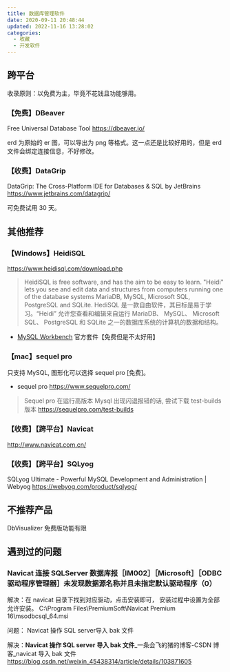 ```yaml
---
title: 数据库管理软件
date: 2020-09-11 20:48:44
updated: 2022-11-16 13:28:02
categories:
  - 收藏
  - 开发软件
---
```


## 跨平台

收录原则：以免费为主，毕竟不花钱且功能够用。

### 【免费】DBeaver

Free Universal Database Tool <https://dbeaver.io/>

erd 为原始的 er 图，可以导出为 png 等格式。这一点还是比较好用的，但是 erd 文件会绑定连接信息，不好修改。

### 【收费】DataGrip

DataGrip: The Cross-Platform IDE for Databases & SQL by JetBrains
<https://www.jetbrains.com/datagrip/>

可免费试用 30 天。

## 其他推荐

### 【Windows】HeidiSQL

<https://www.heidisql.com/download.php>

> HeidiSQL is free software, and has the aim to be easy to learn. "Heidi" lets you see and edit data and structures from computers running one of the database systems MariaDB, MySQL, Microsoft SQL, PostgreSQL and SQLite.
> HediSQL 是一款自由软件，其目标是易于学习。“Heidi” 允许您查看和编辑来自运行 MariaDB、 MySQL、 Microsoft SQL、 PostgreSQL 和 SQLite 之一的数据库系统的计算机的数据和结构。

* [MySQL Workbench](https://dev.mysql.com/downloads/workbench/) 官方套件【免费但是不太好用】

### 【mac】sequel pro

只支持 MySQL, 图形化可以选择 sequel pro [免费]。

* sequel pro
<https://www.sequelpro.com/>

> Sequel pro 在运行高版本 Mysql 出现闪退报错的话, 尝试下载 test-builds 版本 <https://sequelpro.com/test-builds>

### 【收费】【跨平台】Navicat

<http://www.navicat.com.cn/>

### 【收费】【跨平台】SQLyog

SQLyog Ultimate - Powerful MySQL Development and Administration | Webyog
<https://webyog.com/product/sqlyog/>

## 不推荐产品

DbVisualizer
免费版功能有限

## 遇到过的问题

### Navicat 连接 SQLServer 数据库报［IM002］［Microsoft］［ODBC 驱动程序管理器］未发现数据源名称并且未指定默认驱动程序（0）

解决：在 navicat 目录下找到对应驱动，点击安装即可， 安装过程中设置为全部允许安装。
C:\Program Files\PremiumSoft\Navicat Premium 16\msodbcsql_64.msi

问题： Navicat 操作 SQL server导入 bak 文件

解决：**Navicat 操作 SQL server 导入 bak 文件**_一条会飞的猪的博客-CSDN 博客_navicat 导入 bak 文件
<https://blog.csdn.net/weixin_45438314/article/details/103871605>
